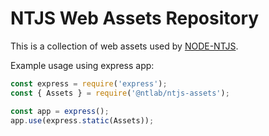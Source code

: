 NTJS Web Assets Repository
==========================

This is a collection of web assets used by [NODE-NTJS](https://github.com/tohenk/node-ntjs).

Example usage using express app:
```js
const express = require('express');
const { Assets } = require('@ntlab/ntjs-assets');

const app = express();
app.use(express.static(Assets));
```